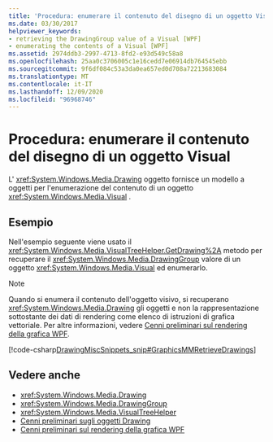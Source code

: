 ```yaml
---
title: 'Procedura: enumerare il contenuto del disegno di un oggetto Visual'
ms.date: 03/30/2017
helpviewer_keywords:
- retrieving the DrawingGroup value of a Visual [WPF]
- enumerating the contents of a Visual [WPF]
ms.assetid: 2974ddb3-2997-4713-8fd2-e93d549c58a8
ms.openlocfilehash: 25aa0c3706005c1e16cedd7e06914db764545ebb
ms.sourcegitcommit: 9f6df084c53a3da0ea657ed0d708a72213683084
ms.translationtype: MT
ms.contentlocale: it-IT
ms.lasthandoff: 12/09/2020
ms.locfileid: "96968746"
---
```

# <a name="how-to-enumerate-drawing-content-of-a-visual"></a>Procedura: enumerare il contenuto del disegno di un oggetto Visual
L' <xref:System.Windows.Media.Drawing> oggetto fornisce un modello a oggetti per l'enumerazione del contenuto di un oggetto <xref:System.Windows.Media.Visual> .  
  
## <a name="example"></a>Esempio  
 Nell'esempio seguente viene usato il <xref:System.Windows.Media.VisualTreeHelper.GetDrawing%2A> metodo per recuperare il <xref:System.Windows.Media.DrawingGroup> valore di un oggetto <xref:System.Windows.Media.Visual> ed enumerarlo.  
  
> [!NOTE]
> Quando si enumera il contenuto dell'oggetto visivo, si recuperano <xref:System.Windows.Media.Drawing> gli oggetti e non la rappresentazione sottostante dei dati di rendering come elenco di istruzioni di grafica vettoriale. Per altre informazioni, vedere [Cenni preliminari sul rendering della grafica WPF](wpf-graphics-rendering-overview.md).  
  
 [!code-csharp[DrawingMiscSnippets_snip#GraphicsMMRetrieveDrawings](~/samples/snippets/csharp/VS_Snippets_Wpf/DrawingMiscSnippets_snip/CSharp/EnumerateDrawingsExample.xaml.cs#graphicsmmretrievedrawings)]  
  
## <a name="see-also"></a>Vedere anche

- <xref:System.Windows.Media.Drawing>
- <xref:System.Windows.Media.DrawingGroup>
- <xref:System.Windows.Media.VisualTreeHelper>
- [Cenni preliminari sugli oggetti Drawing](drawing-objects-overview.md)
- [Cenni preliminari sul rendering della grafica WPF](wpf-graphics-rendering-overview.md)

